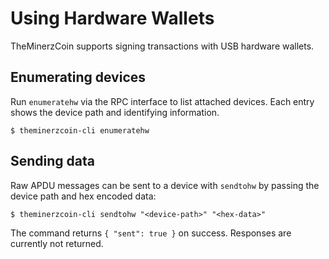 # Using Hardware Wallets

TheMinerzCoin supports signing transactions with USB hardware wallets.

## Enumerating devices

Run `enumeratehw` via the RPC interface to list attached devices. Each entry
shows the device path and identifying information.

```
$ theminerzcoin-cli enumeratehw
```

## Sending data

Raw APDU messages can be sent to a device with `sendtohw` by passing the device
path and hex encoded data:

```
$ theminerzcoin-cli sendtohw "<device-path>" "<hex-data>"
```

The command returns `{ "sent": true }` on success. Responses are currently not
returned.
